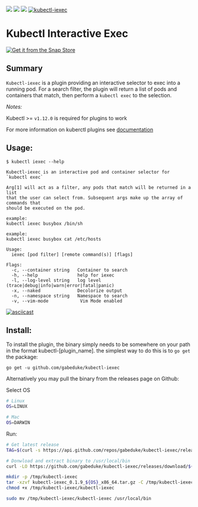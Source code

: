 ![](https://github.com/gabeduke/kubectl-iexec/workflows/Test/badge.svg)
![](https://github.com/gabeduke/kubectl-iexec/workflows/Lint/badge.svg)
![](https://github.com/gabeduke/kubectl-iexec/workflows/Fmt/badge.svg)
[![kubectl-iexec](https://snapcraft.io//kubectl-iexec/badge.svg)](https://snapcraft.io/kubectl-iexec)

# Kubectl Interactive Exec

[![Get it from the Snap Store](https://snapcraft.io/static/images/badges/en/snap-store-white.svg)](https://snapcraft.io/kubectl-iexec)

## Summary

`Kubectl-iexec` is a plugin providing an interactive selector to exec into a running pod. For a search filter, the plugin will return a list of pods and containers that match, then perform a `kubectl exec` to the selection.

_Notes:_

Kubectl >= `v1.12.0` is required for plugins to work

For more information on kuberctl plugins see [documentation](https://kubernetes.io/docs/tasks/extend-kubectl/kubectl-plugins/)


## Usage:

```
$ kubectl iexec --help

Kubectl-iexec is an interactive pod and container selector for `kubectl exec`

Arg[1] will act as a filter, any pods that match will be returned in a list
that the user can select from. Subsequent args make up the array of commands that
should be executed on the pod.

example:
kubectl iexec busybox /bin/sh

example:
kubectl iexec busybox cat /etc/hosts

Usage:
  iexec [pod filter] [remote command(s)] [flags]

Flags:
  -c, --container string   Container to search
  -h, --help               help for iexec
  -l, --log-level string   log level (trace|debug|info|warn|error|fatal|panic)
  -x, --naked              Decolorize output
  -n, --namespace string   Namespace to search
  -v, --vim-mode            Vim Mode enabled
```


[![asciicast](https://asciinema.org/a/kW4u4sPSaFo77O7BaSwMM1Kuh.svg)](https://asciinema.org/a/kW4u4sPSaFo77O7BaSwMM1Kuh)


## Install:

To install the plugin, the binary simply needs to be somewhere on your path in the format kubectl-[plugin_name]. the simplest way to do this is to `go get` the package:

`go get -u github.com/gabeduke/kubectl-iexec`

Alternatively you may pull the binary from the releases page on Github:

Select OS
```bash
# Linux
OS=LINUX

# Mac
OS=DARWIN
```

Run:
```bash
# Get latest release
TAG=$(curl -s https://api.github.com/repos/gabeduke/kubectl-iexec/releases/latest | grep -oP '"tag_name": "\K(.*)(?=")')

# Donwload and extract binary to /usr/local/bin
curl -LO https://github.com/gabeduke/kubectl-iexec/releases/download/${TAG}/kubectl-iexec_${TAG}_${OS:-Linux}_x86_64.tar.gz

mkdir -p /tmp/kubectl-iexec
tar -xzvf kubectl-iexec_0.1.9_${OS}_x86_64.tar.gz -C /tmp/kubectl-iexec
chmod +x /tmp/kubectl-iexec/kubectl-iexec

sudo mv /tmp/kubectl-iexec/kubectl-iexec /usr/local/bin
```
